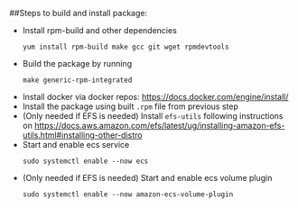 ##Steps to build and install package:

* Install rpm-build and other dependencies
  ```
  yum install rpm-build make gcc git wget rpmdevtools 
  ```
* Build the package by running 
  ```
  make generic-rpm-integrated
  ```
* Install docker via docker repos: https://docs.docker.com/engine/install/
* Install the package using built `.rpm` file from previous step
* (Only needed if EFS is needed) Install `efs-utils` following instructions on https://docs.aws.amazon.com/efs/latest/ug/installing-amazon-efs-utils.html#installing-other-distro
* Start and enable ecs service
  ```
  sudo systemctl enable --now ecs
  ```
* (Only needed if EFS is needed) Start and enable ecs volume plugin 
  ```
  sudo systemctl enable --now amazon-ecs-volume-plugin
  ```

